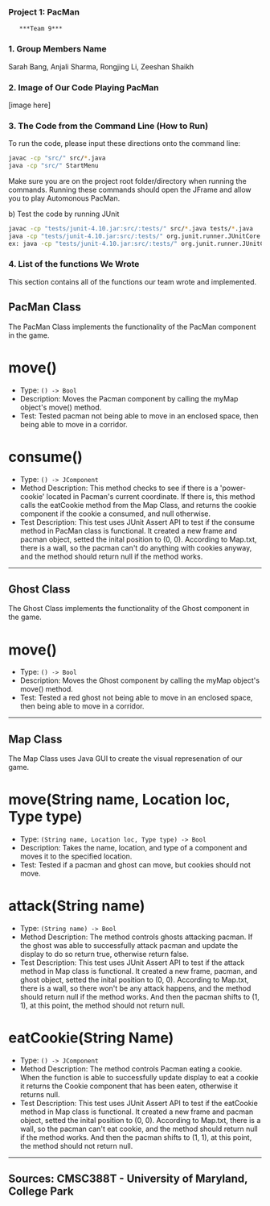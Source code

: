 ### Project 1: PacMan ###
       ***Team 9***

### 1. Group Members Name
Sarah Bang, Anjali Sharma, Rongjing Li, Zeeshan Shaikh


### 2. Image of Our Code Playing PacMan
[image here]


### 3. The Code from the Command Line (How to Run)
To run the code, please input these directions onto the command line:
```bash
javac -cp "src/" src/*.java
java -cp "src/" StartMenu
```
Make sure you are on the project root folder/directory when running the commands.
Running these commands should open the JFrame and allow you to play Automonous PacMan.

b) Test the code by running JUnit
```bash
javac -cp "tests/junit-4.10.jar:src/:tests/" src/*.java tests/*.java
java -cp "tests/junit-4.10.jar:src/:tests/" org.junit.runner.JUnitCore your_test_here
ex: java -cp "tests/junit-4.10.jar:src/:tests/" org.junit.runner.JUnitCore TestGhostMove
```

### 4. List of the functions We Wrote
This section contains all of the functions our team wrote and implemented.

## PacMan Class
The PacMan Class implements the functionality of the PacMan component in the game.

# move()
- Type: `() -> Bool`
- Description: Moves the Pacman component by calling the myMap object's move() method.
- Test: Tested pacman not being able to move in an enclosed space, then being able to
move in a corridor.

# consume()
- Type: `() -> JComponent`
- Method Description: This method checks to see if there is a 'power-cookie' located in Pacman's current coordinate. If there is, this method calls the eatCookie method from the Map Class, and returns the cookie component if the cookie a consumed, and null otherwise.
- Test Description: This test uses JUnit Assert API to test if the consume method in PacMan class is functional. It created a new frame and pacman object, setted the inital position to (0, 0). According to Map.txt, there is a wall, so the pacman can't do anything with cookies anyway, and the method should return null if the method works.

-----

## Ghost Class
The Ghost Class implements the functionality of the Ghost component in the game.

# move()
- Type: `() -> Bool`
- Description: Moves the Ghost component by calling the myMap object's move() method.
- Test: Tested a red ghost not being able to move in an enclosed space, then being able to
move in a corridor.

-----

## Map Class
The Map Class uses Java GUI to create the visual represenation of our game.

# move(String name, Location loc, Type type)
- Type: `(String name, Location loc, Type type) -> Bool`
- Description: Takes the name, location, and type of a component and moves it to the specified location.
- Test: Tested if a pacman and ghost can move, but cookies should not move.

# attack(String name)
- Type: `(String name) -> Bool`
- Method Description: The method controls ghosts attacking pacman. If the ghost was able to successfully attack pacman and update the display to do so return true, otherwise return false.
- Test Description: This test uses JUnit Assert API to test if the attack method in Map class is functional. It created a new frame, pacman, and ghost object, setted the inital position to (0, 0). According to Map.txt, there is a wall, so there won't be any attack happens, and the method should return null if the method works. And then the pacman shifts to (1, 1), at this point, the method should not return null.

# eatCookie(String Name)
- Type: `() -> JComponent`
- Method Description: The method controls Pacman eating a cookie. When the function is able to successfully update display to eat a cookie it returns the Cookie component that has been eaten, otherwise it returns null.
- Test Description: This test uses JUnit Assert API to test if the eatCookie method in Map class is functional. It created a new frame and pacman object, setted the inital position to (0, 0). According to Map.txt, there is a wall, so the pacman can't eat cookie, and the method should return null if the method works. And then the pacman shifts to (1, 1), at this point, the method should not return null.


-----
Sources: CMSC388T - University of Maryland, College Park
-----
